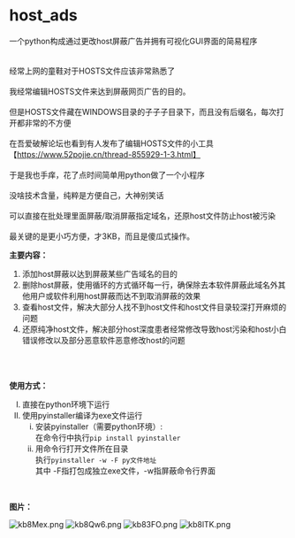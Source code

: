# host_ads
一个python构成通过更改host屏蔽广告并拥有可视化GUI界面的简易程序
<br>
 <br><br>经常上网的童鞋对于HOSTS文件应该非常熟悉了
 <br><br>我经常编辑HOSTS文件来达到屏蔽网页广告的目的。
 <br><br>但是HOSTS文件藏在WINDOWS目录的子子子目录下，而且没有后缀名，每次打开都非常的不方便
 <br><br>在吾爱破解论坛也看到有人发布了编辑HOSTS文件的小工具【https://www.52pojie.cn/thread-855929-1-3.html】
 <br><br>于是我也手痒，花了点时间简单用python做了一个小程序
 <br><br>没啥技术含量，纯粹是方便自己，大神别笑话
 <br><br>可以直接在批处理里面屏蔽/取消屏蔽指定域名，还原host文件防止host被污染
 <br><br>最关键的是更小巧方便，才3KB，而且是傻瓜式操作。
 <p><b>主要内容：</b></p>
 <ol>
 <li>添加host屏蔽以达到屏蔽某些广告域名的目的</li>
 <li>删除host屏蔽，使用循环的方式循环每一行，确保除去本软件屏蔽此域名外其他用户或软件利用host屏蔽而达不到取消屏蔽的效果</li>
 <li>查看host文件，解决大部分人找不到host文件和host文件目录较深打开麻烦的问题</li>
 <li>还原纯净host文件，解决部分host深度患者经常修改导致host污染和host小白错误修改以及部分恶意软件恶意修改host的问题</li>
 </ol>
 <br><br>
 <p><b>使用方式：</b></p>
 <ol type="I">
 <li>直接在python环境下运行</li>
 <li>使用pyinstaller编译为exe文件运行
  <ol type="i">
   <li>安装pyinstaller（需要python环境）:<br>在命令行中执行<code>pip install pyinstaller</code></li>
   <li>用命令行打开文件所在目录<br>执行<code>pyinstaller -w -F py文件地址</code><br>其中 -F指打包成独立exe文件，-w指屏蔽命令行界面</li>
  </ol>
 </li>
</ol>
<br/>
 <p><b>图片：</b></p>
<img src="https://s2.ax1x.com/2019/03/01/kb8Mex.png" alt="kb8Mex.png" border="0">
<img src="https://s2.ax1x.com/2019/03/01/kb8Qw6.png" alt="kb8Qw6.png" border="0">
<img src="https://s2.ax1x.com/2019/03/01/kb83FO.png" alt="kb83FO.png" border="0">
<img src="https://s2.ax1x.com/2019/03/01/kb8lTK.png" alt="kb8lTK.png" border="0">
